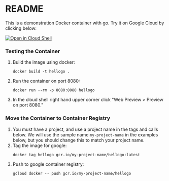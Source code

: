 # README #

This is a demonstration Docker container with go. Try it on Google Cloud by clicking below:

[![Open in Cloud
Shell](http://gstatic.com/cloudssh/images/open-btn.png)](https://console.cloud.google.com/cloudshell/open?git_repo=https://github.com/devries/hellogo.git&page=editor&open_in_editor=README.md)

### Testing the Container ###

1. Build the image using docker:
    ```
    docker build -t hellogo .
    ```
2. Run the container on port 8080:
    ```
    docker run --rm -p 8080:8080 hellogo
    ```
3. In the cloud shell right hand upper corner click "Web Preview > Preview
    on port 8080."

### Move the Container to Container Registry ###

1. You must have a project, and use a project name in the tags and calls
    below. We will use the sample name `my-project-name` in the examples below,
    but you should change this to match your project name.
2. Tag the image for google:
    ```
    docker tag hellogo gcr.io/my-project-name/hellogo:latest
    ```
3. Push to google container registry:
    ```
    gcloud docker -- push gcr.io/my-project-name/hellogo
    ```

